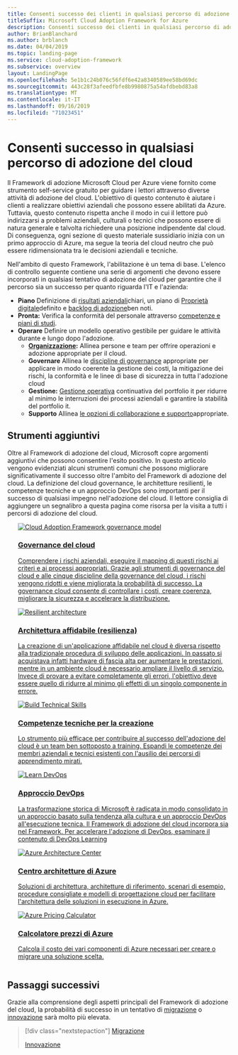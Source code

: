 ```yaml
---
title: Consenti successo dei clienti in qualsiasi percorso di adozione del cloud
titleSuffix: Microsoft Cloud Adoption Framework for Azure
description: Consenti successo dei clienti in qualsiasi percorso di adozione del cloud
author: BrianBlanchard
ms.author: brblanch
ms.date: 04/04/2019
ms.topic: landing-page
ms.service: cloud-adoption-framework
ms.subservice: overview
layout: LandingPage
ms.openlocfilehash: 5e1b1c24b076c56fdf6e42a8340589ee58bd69dc
ms.sourcegitcommit: 443c28f3afeedfbfe8b9980875a54afdbebd83a8
ms.translationtype: MT
ms.contentlocale: it-IT
ms.lasthandoff: 09/16/2019
ms.locfileid: "71023451"
---
```

# <a name="enable-success-across-any-cloud-adoption-journey"></a>Consenti successo in qualsiasi percorso di adozione del cloud

Il Framework di adozione Microsoft Cloud per Azure viene fornito come strumento self-service gratuito per guidare i lettori attraverso diverse attività di adozione del cloud. L'obiettivo di questo contenuto è aiutare i clienti a realizzare obiettivi aziendali che possono essere abilitati da Azure. Tuttavia, questo contenuto rispetta anche il modo in cui il lettore può indirizzarsi a problemi aziendali, culturali o tecnici che possono essere di natura generale e talvolta richiedere una posizione indipendente dal cloud. Di conseguenza, ogni sezione di questo materiale sussidiario inizia con un primo approccio di Azure, ma segue la teoria del cloud neutro che può essere ridimensionata tra le decisioni aziendali e tecniche.

Nell'ambito di questo Framework, l'abilitazione è un tema di base. L'elenco di controllo seguente contiene una serie di argomenti che devono essere incorporati in qualsiasi tentativo di adozione del cloud per garantire che il percorso sia un successo per quanto riguarda l'IT e l'azienda:

- **Piano** Definizione di [risultati aziendali](../strategy/business-outcomes/index.md)chiari, un piano di [Proprietà digitale](../digital-estate/index.md)definito e [backlog di adozione](../migrate/migration-considerations/prerequisites/migration-backlog-review.md)ben noti.
- **Pronta:** Verifica la conformità del personale attraverso [competenze e piani di studi](../ready/technical-skills.md).
- **Operare** Definire un modello operativo gestibile per guidare le attività durante e lungo dopo l'adozione.
  - **[Organizzazione](../organize/index.md):** Allinea persone e team per offrire operazioni e adozione appropriate per il cloud.
  - **Governare** Allinea le [discipline di governance](../govern/index.md) appropriate per applicare in modo coerente la gestione dei costi, la mitigazione dei rischi, la conformità e le linee di base di sicurezza in tutta l'adozione cloud
  - **Gestione:** [Gestione operativa](../manage/index.md) continuativa del portfolio it per ridurre al minimo le interruzioni dei processi aziendali e garantire la stabilità del portfolio it.
  - **Supporto** Allinea [le opzioni di collaborazione e supporto](../migrate/migration-considerations/assess/partnership-options.md)appropriate.

## <a name="additional-tools"></a>Strumenti aggiuntivi

Oltre al Framework di adozione del cloud, Microsoft copre argomenti aggiuntivi che possono consentire l'esito positivo. In questo articolo vengono evidenziati alcuni strumenti comuni che possono migliorare significativamente il successo oltre l'ambito del Framework di adozione del cloud. La definizione del cloud governance, le architetture resilienti, le competenze tecniche e un approccio DevOps sono importanti per il successo di qualsiasi impegno nell'adozione del cloud. Il lettore consiglia di aggiungere un segnalibro a questa pagina come risorsa per la visita a tutti i percorsi di adozione del cloud.

<!-- markdownlint-disable MD033 -->

<ul class="panelContent cardsH">
<li style="display: flex; flex-direction: column;">
    <a href="../govern/guides/index.md" style="display: flex; flex-direction: column; flex: 1 0 auto;">
        <div class="cardSize" style="flex: 1 0 auto; display: flex;">
            <div class="cardPadding" style="display: flex;">
                <div class="card">
                    <div class="cardImageOuter">
                        <div class="cardImage bgdAccent1">
                            <img alt="Cloud Adoption Framework governance model" src="../_images/operational-transformation-govern-highres.png" data-linktype="external" />
                        </div>
                    </div>
                    <div class="cardText">
                        <h3>Governance del cloud</h3>
                        <p>Comprendere i rischi aziendali, eseguire il mapping di questi rischi ai criteri e ai processi appropriati. Grazie agli strumenti di governance del cloud e alle cinque discipline della governance del cloud, i rischi vengono ridotti e viene migliorata la probabilità di successo. La governance cloud consente di controllare i costi, creare coerenza, migliorare la sicurezza e accelerare la distribuzione.</p>
                    </div>
                </div>
            </div>
        </div>
    </a>
</li>
<li style="display: flex; flex-direction: column;">
    <a href="https://docs.microsoft.com/azure/architecture/reliability" style="display: flex; flex-direction: column; flex: 1 0 auto;">
        <div class="cardSize" style="flex: 1 0 auto; display: flex;">
            <div class="cardPadding" style="display: flex;">
                <div class="card">
                    <div class="cardImageOuter">
                        <div class="cardImage bgdAccent1">
                            <img alt="Resilient architecture" src="https://docs.microsoft.com/azure/architecture/resiliency/images/redundancy.svg" data-linktype="external" />
                        </div>
                    </div>
                    <div class="cardText">
                        <h3>Architettura affidabile (resilienza)</h3>
                        <p>La creazione di un'applicazione affidabile nel cloud è diversa rispetto alla tradizionale procedura di sviluppo delle applicazioni. In passato si acquistava infatti hardware di fascia alta per aumentare le prestazioni, mentre in un ambiente cloud è necessario ampliare il livello di servizio. Invece di provare a evitare completamente gli errori, l'obiettivo deve essere quello di ridurre al minimo gli effetti di un singolo componente in errore.</p>
                    </div>
                </div>
            </div>
        </div>
    </a>
</li>
<li style="display: flex; flex-direction: column;">
    <a href="../ready/technical-skills.md" style="display: flex; flex-direction: column; flex: 1 0 auto;">
        <div class="cardSize" style="flex: 1 0 auto; display: flex;">
            <div class="cardPadding" style="display: flex;">
                <div class="card">
                    <div class="cardImageOuter">
                        <div class="cardImage bgdAccent1">
                            <img alt="Build Technical Skills" src="https://docs.microsoft.com/media/learn/Product/Learn/learningpath_graphic.svg" data-linktype="external" />
                        </div>
                    </div>
                    <div class="cardText">
                        <h3>Competenze tecniche per la creazione</h3>
                        <p>Lo strumento più efficace per contribuire al successo dell'adozione del cloud è un team ben sottoposto a training. Espandi le competenze dei membri aziendali e tecnici esistenti con l'ausilio dei percorsi di apprendimento mirati.</p>
                    </div>
                </div>
            </div>
        </div>
    </a>
</li>
<li style="display: flex; flex-direction: column;">
    <a href="https://docs.microsoft.com/azure/devops/learn/" style="display: flex; flex-direction: column; flex: 1 0 auto;">
        <div class="cardSize" style="flex: 1 0 auto; display: flex;">
            <div class="cardPadding" style="display: flex;">
                <div class="card">
                    <div class="cardImageOuter">
                        <div class="cardImage bgdAccent1">
                            <img alt="Learn DevOps" src="https://docs.microsoft.com/azure/devops/learn/_img/learn-devops.svg" data-linktype="external" />
                        </div>
                    </div>
                    <div class="cardText">
                        <h3>Approccio DevOps</h3>
                        <p>La trasformazione storica di Microsoft è radicata in modo consolidato in un approccio basato sulla tendenza alla cultura e un approccio DevOps all'esecuzione tecnica. Il Framework di adozione del cloud incorpora sia nel Framework. Per accelerare l'adozione di DevOps, esaminare il contenuto di DevOps Learning</p>
                    </div>
                </div>
            </div>
        </div>
    </a>
</li>
<li style="display: flex; flex-direction: column;">
    <a href="https://docs.microsoft.com/azure/architecture/" style="display: flex; flex-direction: column; flex: 1 0 auto;">
        <div class="cardSize" style="flex: 1 0 auto; display: flex;">
            <div class="cardPadding" style="display: flex;">
                <div class="card">
                    <div class="cardImageOuter">
                        <div class="cardImage bgdAccent1">
                            <img alt="Azure Architecture Center" src="https://docs.microsoft.com/azure/architecture/example-scenario/data/media/architecture-data-warehouse.png" data-linktype="external" />
                        </div>
                    </div>
                    <div class="cardText">
                        <h3>Centro architetture di Azure</h3>
                        <p>Soluzioni di architettura, architetture di riferimento, scenari di esempio, procedure consigliate e modelli di progettazione cloud per facilitare l'architettura delle soluzioni in esecuzione in Azure.</p>
                    </div>
                </div>
            </div>
        </div>
    </a>
</li>
<li style="display: flex; flex-direction: column;">
    <a href="https://azure.microsoft.com/pricing/calculator/" style="display: flex; flex-direction: column; flex: 1 0 auto;">
        <div class="cardSize" style="flex: 1 0 auto; display: flex;">
            <div class="cardPadding" style="display: flex;">
                <div class="card">
                    <div class="cardImageOuter">
                        <div class="cardImage bgdAccent1">
                            <img alt="Azure Pricing Calculator" src="../_images/calculator-preview.png" data-linktype="external" />
                        </div>
                    </div>
                    <div class="cardText">
                        <h3>Calcolatore prezzi di Azure</h3>
                        <p>Calcola il costo dei vari componenti di Azure necessari per creare o migrare una soluzione scelta.</p>
                    </div>
                </div>
            </div>
        </div>
    </a>
</li>
</ul>

<!-- markdownlint-enable MD033 -->

## <a name="next-steps"></a>Passaggi successivi

Grazie alla comprensione degli aspetti principali del Framework di adozione del cloud, la probabilità di successo in un tentativo di [migrazione](./migrate.md) o [innovazione](./innovate.md) sarà molto più elevata.

> [!div class="nextstepaction"]
> [Migrazione](./migrate.md)
>
> [Innovazione](./innovate.md)
